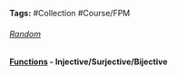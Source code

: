 ---
---

**Tags:** #Collection #Course/FPM 

###### [Random](Random.md)

#### [Functions](../Individuals/Functions.md) - Injective/Surjective/Bijective
